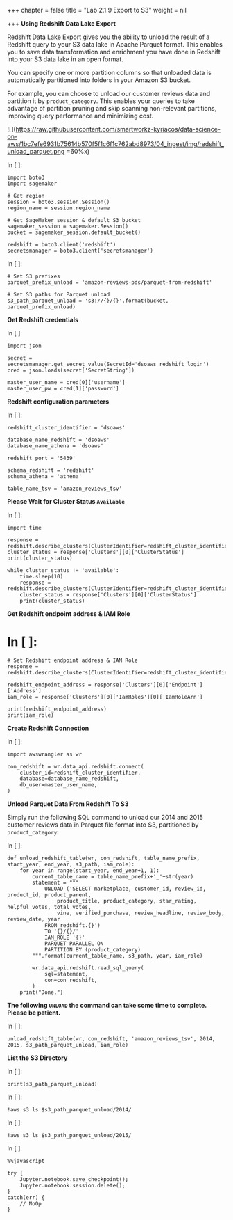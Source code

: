 +++
chapter = false
title = "Lab 2.1.9 Export to S3"
weight = nil

+++
**Using Redshift Data Lake Export**

Redshift Data Lake Export gives you the ability to unload the result of a Redshift query to your S3 data lake in Apache Parquet format. This enables you to save data transformation and enrichment you have done in Redshift into your S3 data lake in an open format.

You can specify one or more partition columns so that unloaded data is automatically partitioned into folders in your Amazon S3 bucket.

For example, you can choose to unload our customer reviews data and partition it by `product_category`. This enables your queries to take advantage of partition pruning and skip scanning non-relevant partitions, improving query performance and minimizing cost.

![](https://raw.githubusercontent.com/smartworkz-kyriacos/data-science-on-aws/1bc7efe6931b75614b570f5f1c6f1c762abd8973/04_ingest/img/redshift_unload_parquet.png =60%x)

In \[ \]:

    import boto3
    import sagemaker
    
    # Get region 
    session = boto3.session.Session()
    region_name = session.region_name
    
    # Get SageMaker session & default S3 bucket
    sagemaker_session = sagemaker.Session()
    bucket = sagemaker_session.default_bucket()
    
    redshift = boto3.client('redshift')
    secretsmanager = boto3.client('secretsmanager')
    

In \[ \]:

    # Set S3 prefixes
    parquet_prefix_unload = 'amazon-reviews-pds/parquet-from-redshift'
    
    # Set S3 paths for Parquet unload
    s3_path_parquet_unload = 's3://{}/{}'.format(bucket, parquet_prefix_unload)
    

**Get Redshift credentials**

In \[ \]:

    import json
    
    secret = secretsmanager.get_secret_value(SecretId='dsoaws_redshift_login')
    cred = json.loads(secret['SecretString'])
    
    master_user_name = cred[0]['username']
    master_user_pw = cred[1]['password']
    

**Redshift configuration parameters**

In \[ \]:

    redshift_cluster_identifier = 'dsoaws'
    
    database_name_redshift = 'dsoaws'
    database_name_athena = 'dsoaws'
    
    redshift_port = '5439'
    
    schema_redshift = 'redshift'
    schema_athena = 'athena'
    
    table_name_tsv = 'amazon_reviews_tsv'
    

**Please Wait for Cluster Status `Available`**

In \[ \]:

    import time
    
    response = redshift.describe_clusters(ClusterIdentifier=redshift_cluster_identifier)
    cluster_status = response['Clusters'][0]['ClusterStatus']
    print(cluster_status)
    
    while cluster_status != 'available':
        time.sleep(10)
        response = redshift.describe_clusters(ClusterIdentifier=redshift_cluster_identifier)
        cluster_status = response['Clusters'][0]['ClusterStatus']
        print(cluster_status)
    

**Get Redshift endpoint address & IAM Role**

# In \[ \]:

    # Set Redshift endpoint address & IAM Role
    response = redshift.describe_clusters(ClusterIdentifier=redshift_cluster_identifier)
    
    redshift_endpoint_address = response['Clusters'][0]['Endpoint']['Address']
    iam_role = response['Clusters'][0]['IamRoles'][0]['IamRoleArn']
    
    print(redshift_endpoint_address)
    print(iam_role)
    

**Create Redshift Connection**

In \[ \]:

    import awswrangler as wr
    
    con_redshift = wr.data_api.redshift.connect(
        cluster_id=redshift_cluster_identifier,
        database=database_name_redshift,
        db_user=master_user_name,
    )
    

**Unload Parquet Data From Redshift To S3**

Simply run the following SQL command to unload our 2014 and 2015 customer reviews data in Parquet file format into S3, partitioned by `product_category`:

In \[ \]:

    def unload_redshift_table(wr, con_redshift, table_name_prefix, start_year, end_year, s3_path, iam_role):
        for year in range(start_year, end_year+1, 1):
            current_table_name = table_name_prefix+'_'+str(year)
            statement = """
                UNLOAD ('SELECT marketplace, customer_id, review_id, product_id, product_parent, 
                    product_title, product_category, star_rating, helpful_votes, total_votes, 
                    vine, verified_purchase, review_headline, review_body, review_date, year 
                FROM redshift.{}')
                TO '{}/{}/'
                IAM_ROLE '{}'
                PARQUET PARALLEL ON 
                PARTITION BY (product_category)
            """.format(current_table_name, s3_path, year, iam_role)
    
            wr.data_api.redshift.read_sql_query(
                sql=statement,
                con=con_redshift,
            )
        print("Done.")
    

**The following `UNLOAD` the command can take some time to complete. Please be patient.**

In \[ \]:

    unload_redshift_table(wr, con_redshift, 'amazon_reviews_tsv', 2014, 2015, s3_path_parquet_unload, iam_role)
    

**List the S3 Directory**

In \[ \]:

    print(s3_path_parquet_unload)
    

In \[ \]:

    !aws s3 ls $s3_path_parquet_unload/2014/
    

In \[ \]:

    !aws s3 ls $s3_path_parquet_unload/2015/
    

In \[ \]:

    %%javascript
    
    try {
        Jupyter.notebook.save_checkpoint();
        Jupyter.notebook.session.delete();
    }
    catch(err) {
        // NoOp
    }